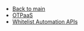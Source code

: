 - [Back to main](/)
- [OTPaaS](/otpaas/otpaas)
- [Whitelist Automation APIs](/otpaas/whitelist-automation-api/intro)
